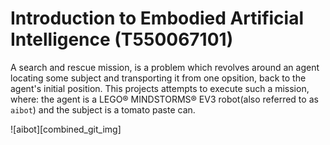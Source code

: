 # Introduction to Embodied Artificial Intelligence (T550067101)
A search and rescue mission, is a problem which revolves around an agent locating some subject and transporting it from one opsition, back to the agent's initial position.
This projects attempts to execute such a mission, where: the agent is a LEGO® MINDSTORMS® EV3 robot(also referred to as `aibot`) and the subject is a tomato paste can. 

![aibot][combined_git_img]
